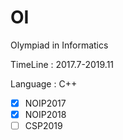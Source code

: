 # OI

Olympiad in Informatics

TimeLine : 2017.7-2019.11

Language : C++

- [x]  NOIP2017
- [x]  NOIP2018
- [ ]  CSP2019
